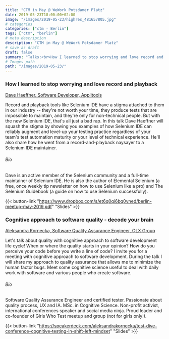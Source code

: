 ```yaml
---
title: "CTM in May @ WeWork Potsdamer Platz"
date: 2019-05-23T18:00:00+02:00
image: "/images/2019-05-23/highres_481657805.jpg"
# categories
categories: ["ctm - Berlin"]
tags: ["ctm", "berlin"]
# meta description
description: "CTM in May @ WeWork Potsdamer Platz"
# save as draft
draft: false
summary: "Talks:<br>How I learned to stop worrying and love record and playback (Dave Haeffner) <br> Cognitive approach to software quality - decode your brain (Aleksandra Kornecka)"
# Images path
path: "/images/2019-05-23/"
---
```


### How I learned to stop worrying and love record and playback
[Dave Haeffner, Software Developer, Applitools](https://twitter.com/tourdedave)

Record and playback tools like Selenium IDE have a stigma attached to them in our
industry -- they're not worth your time, they produce tests that are impossible to
maintain, and they're only for non-technical people. But with the new Selenium IDE,
that's all just a bad rap. In this talk Dave Haeffner will squash the stigma by
showing you examples of how Selenium IDE can reliably augment and level-up your
testing practice regardless of your team's test automation maturity or your 
level of technical experience. He'll also share how he went from a 
record-and-playback naysayer to a Selenium IDE maintainer.

###### Bio
​Dave is an active member of the Selenium community and a full-time maintainer of
Selenium IDE. He is also the author of Elemental Selenium (a free, once weekly tip
newsletter on how to use Selenium like a pro) and The Selenium Guidebook 
(a guide on how to use Selenium successfully).

{{< button-link "https://www.dropbox.com/s/et6q0qi6bq0vned/berlin-meetup-may-2019.pdf" "Slides" >}}

### Cognitive approach to software quality - decode your brain
[Aleksandra Kornecka, Software Quality Assurance Engineer, OLX Group](http://aleksandrakornecka.com/)

Let's talk about quality with cognitive approach to software development 
life cycle! When or where the quality starts in your opinion? How do you
perceive your code before you write a line of code? I invite you for a 
meeting with cognitive approach to software development. During the talk 
I will share my approach to quality assurance that allows me to minimize 
the human factor bugs. Meet some cognitive science useful to deal with 
daily work with software and various people who create software.

###### Bio
Software Quality Assurance Engineer and certified tester. Passionate 
about quality process, UX and IA. MSc. in Cognitive Science. Non-profit 
activist, international conferences speaker and social media ninja. 
Proud leader and co-founder of Girls Who Test meetup and group 
(not for girls only!).

{{< button-link "https://speakerdeck.com/aleksandrakornecka/test-dive-conference-cognitive-testing-in-shift-left-mindset" "Slides" >}}